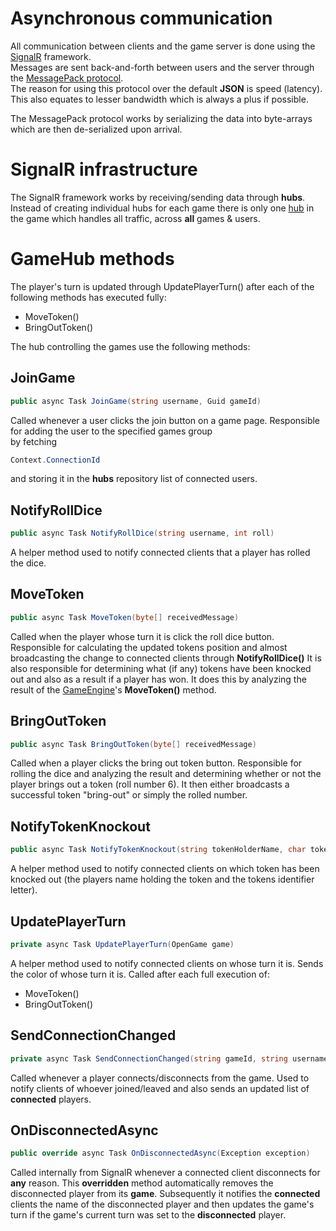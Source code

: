 # Asynchronous communication
All communication between clients and the game server is done using the [SignalR](https://dotnet.microsoft.com/apps/aspnet/signalr) framework.</br>
Messages are sent back-and-forth between users and the server through the [MessagePack protocol](https://msgpack.org/).</br>
The reason for using this protocol over the default **JSON** is speed (latency).</br>
This also equates to lesser bandwidth which is always a plus if possible.

The MessagePack protocol works by serializing the data into byte-arrays which are then de-serialized upon arrival.
# SignalR infrastructure
The SignalR framework works by receiving/sending data through **hubs**.</br>
Instead of creating individual hubs for each game there is only one [hub](https://github.com/PGBSNH20/ludo-v2-ludov2-group-9-linux-ludo/blob/main/src/LinuxLudo.Web/Hubs/HubController.cs) in the game which handles all traffic, across **all** games & users.</br>

# GameHub methods
The player's turn is updated through UpdatePlayerTurn() after each of the following methods has executed fully:
- MoveToken()
- BringOutToken()

The hub controlling the games use the following methods:

## JoinGame
```csharp
public async Task JoinGame(string username, Guid gameId)
```
Called whenever a user clicks the join button on a game page.
Responsible for adding the user to the specified games group </br>
by fetching 
```csharp 
Context.ConnectionId
```
and storing it in the **hubs** repository list of connected users.

## NotifyRollDice
```csharp
public async Task NotifyRollDice(string username, int roll)
```
A helper method used to notify connected clients that a player has rolled the dice.

## MoveToken
```csharp
public async Task MoveToken(byte[] receivedMessage)
```
Called when the player whose turn it is click the roll dice button.
Responsible for calculating the updated tokens position and almost broadcasting the change to connected clients through **NotifyRollDice()**
It is also responsible for determining what (if any) tokens have been knocked out and also as a result if a player has won.
It does this by analyzing the result of the [GameEngine](https://github.com/PGBSNH20/ludo-v2-ludov2-group-9-linux-ludo/blob/main/src/LinuxLudo.API/Domain/GameEngine.cs)'s **MoveToken()** method.

## BringOutToken
```csharp
public async Task BringOutToken(byte[] receivedMessage)
```
Called when a player clicks the bring out token button.
Responsible for rolling the dice and analyzing the result and determining whether or not the player brings out a token (roll number 6).
It then either broadcasts a successful token "bring-out" or simply the rolled number.

## NotifyTokenKnockout
```csharp
public async Task NotifyTokenKnockout(string tokenHolderName, char tokenIdentifierChar)
```
A helper method used to notify connected clients on which token has been knocked out (the players name holding the token and the tokens identifier letter).

## UpdatePlayerTurn
```csharp
private async Task UpdatePlayerTurn(OpenGame game)
```
A helper method used to notify connected clients on whose turn it is. Sends the color of whose turn it is.
Called after each full execution of:
- MoveToken()
- BringOutToken()

## SendConnectionChanged
```csharp
private async Task SendConnectionChanged(string gameId, string username, List<Player> players)
```
Called whenever a player connects/disconnects from the game.
Used to notify clients of whoever joined/leaved and also sends an updated list of **connected** players.

## OnDisconnectedAsync
```csharp
public override async Task OnDisconnectedAsync(Exception exception)
```
Called internally from SignalR whenever a connected client disconnects for **any** reason.
This **overridden** method automatically removes the disconnected player from its **game**.
Subsequently it notifies the **connected** clients the name of the disconnected player and then updates the game's turn
if the game's current turn was set to the **disconnected** player.




